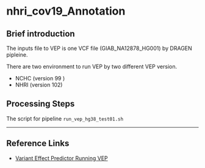 # nhri_cov19_Annotation

## Brief introduction

The inputs file to VEP is one VCF file (GIAB_NA12878_HG001) by DRAGEN pipleine.

There are two environment to run VEP by two different VEP version.
- NCHC (version 99 )
- NHRI (version 102)

## Processing Steps
The script for pipeline ```run_vep_hg38_test01.sh```

***

## Reference Links

- [Variant Effect Predictor Running VEP](https://asia.ensembl.org/info/docs/tools/vep/script/vep_options.html)

